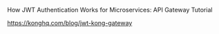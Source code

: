 How JWT Authentication Works for Microservices: API Gateway Tutorial

https://konghq.com/blog/jwt-kong-gateway
